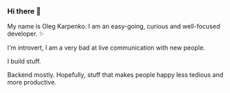 ### Hi there 👋

My name is Oleg Karpenko. I am an easy-going, curious and well-focused developer. ✨

I'm introvert, I am a very bad at live communication with new people.

I build stuff.

Backend mostly. Hopefully, stuff that makes people happy less tedious and more productive.

